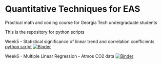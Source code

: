 # Quantitative Techniques for EAS 
Practical math and coding course for Georgia Tech undergraduate students

This is the repository for python scripts

Week5 - Statistical significance of linear trend and correlation coefficients [python script](https://github.com/eas2655-taka/python_scripts/blob/main/F2021/Week5_exercise.ipynb) [![Binder](https://mybinder.org/badge_logo.svg)](https://mybinder.org/v2/gh/eas2655-taka/python_scripts/HEAD?filepath=F2021%2FWeek5_exercise.ipynb)

Week6 - Multiple Linear Regression - Atmos CO2 data [![Binder](https://mybinder.org/badge_logo.svg)](https://mybinder.org/v2/gh/eas2655-taka/python_scripts/HEAD?filepath=F2021%2Fweek6_MLR_atmosCO2.ipynb)
